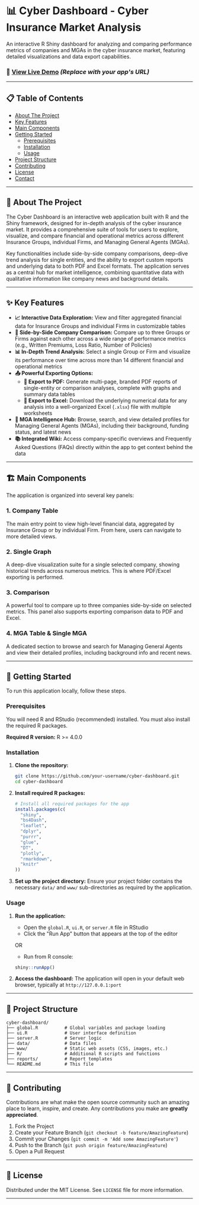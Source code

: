 # 📊 Cyber Dashboard - Cyber Insurance Market Analysis

An interactive R Shiny dashboard for analyzing and comparing performance metrics of companies and MGAs in the cyber insurance market, featuring detailed visualizations and data export capabilities.

### 🚀 [View Live Demo](https://rnaufal.shinyapps.io/insurance_dashboard/) *(Replace with your app's URL)*

---

## 📋 Table of Contents

- [About The Project](#about-the-project)
- [Key Features](#key-features)
- [Main Components](#main-components)
- [Getting Started](#getting-started)
  - [Prerequisites](#prerequisites)
  - [Installation](#installation)
  - [Usage](#usage)
- [Project Structure](#project-structure)
- [Contributing](#contributing)
- [License](#license)
- [Contact](#contact)

---

## 🎯 About The Project

The Cyber Dashboard is an interactive web application built with R and the Shiny framework, designed for in-depth analysis of the cyber insurance market. It provides a comprehensive suite of tools for users to explore, visualize, and compare financial and operational metrics across different Insurance Groups, individual Firms, and Managing General Agents (MGAs). 

Key functionalities include side-by-side company comparisons, deep-dive trend analysis for single entities, and the ability to export custom reports and underlying data to both PDF and Excel formats. The application serves as a central hub for market intelligence, combining quantitative data with qualitative information like company news and background details.

---

## ✨ Key Features

- **📈 Interactive Data Exploration:** View and filter aggregated financial data for Insurance Groups and individual Firms in customizable tables
- **🔄 Side-by-Side Company Comparison:** Compare up to three Groups or Firms against each other across a wide range of performance metrics (e.g., Written Premiums, Loss Ratio, Number of Policies)
- **📊 In-Depth Trend Analysis:** Select a single Group or Firm and visualize its performance over time across more than 14 different financial and operational metrics
- **📤 Powerful Exporting Options:**
  - **📄 Export to PDF:** Generate multi-page, branded PDF reports of single-entity or comparison analyses, complete with graphs and summary data tables
  - **📑 Export to Excel:** Download the underlying numerical data for any analysis into a well-organized Excel (`.xlsx`) file with multiple worksheets
- **🏢 MGA Intelligence Hub:** Browse, search, and view detailed profiles for Managing General Agents (MGAs), including their background, funding status, and latest news
- **📚 Integrated Wiki:** Access company-specific overviews and Frequently Asked Questions (FAQs) directly within the app to get context behind the data

---

## 🏗️ Main Components

The application is organized into several key panels:

### 1. **Company Table**
The main entry point to view high-level financial data, aggregated by Insurance Group or by individual Firm. From here, users can navigate to more detailed views.

### 2. **Single Graph**
A deep-dive visualization suite for a single selected company, showing historical trends across numerous metrics. This is where PDF/Excel exporting is performed.

### 3. **Comparison**
A powerful tool to compare up to three companies side-by-side on selected metrics. This panel also supports exporting comparison data to PDF and Excel.

### 4. **MGA Table & Single MGA**
A dedicated section to browse and search for Managing General Agents and view their detailed profiles, including background info and recent news.


---

## 🚀 Getting Started

To run this application locally, follow these steps.

### Prerequisites

You will need R and RStudio (recommended) installed. You must also install the required R packages.

**Required R version:** R >= 4.0.0

### Installation

1. **Clone the repository:**
   ```bash
   git clone https://github.com/your-username/cyber-dashboard.git
   cd cyber-dashboard
   ```

2. **Install required R packages:**
   ```r
   # Install all required packages for the app
   install.packages(c(
     "shiny", 
     "bs4Dash", 
     "leaflet", 
     "dplyr", 
     "purrr", 
     "glue",
     "DT", 
     "plotly", 
     "rmarkdown", 
     "knitr"
   ))
   ```

3. **Set up the project directory:**
   Ensure your project folder contains the necessary `data/` and `www/` sub-directories as required by the application.

### Usage

1. **Run the application:**
   - Open the `global.R`, `ui.R`, or `server.R` file in RStudio
   - Click the "Run App" button that appears at the top of the editor
   
   OR
   
   - Run from R console:
   ```r
   shiny::runApp()
   ```

2. **Access the dashboard:**
   The application will open in your default web browser, typically at `http://127.0.0.1:port`

---

## 📁 Project Structure

```
cyber-dashboard/
├── global.R          # Global variables and package loading
├── ui.R              # User interface definition
├── server.R          # Server logic
├── data/             # Data files
├── www/              # Static web assets (CSS, images, etc.)
├── R/                # Additional R scripts and functions
├── reports/          # Report templates
└── README.md         # This file
```

---

## 🤝 Contributing

Contributions are what make the open source community such an amazing place to learn, inspire, and create. Any contributions you make are **greatly appreciated**.

1. Fork the Project
2. Create your Feature Branch (`git checkout -b feature/AmazingFeature`)
3. Commit your Changes (`git commit -m 'Add some AmazingFeature'`)
4. Push to the Branch (`git push origin feature/AmazingFeature`)
5. Open a Pull Request

---

## 📄 License

Distributed under the MIT License. See `LICENSE` file for more information.

---
